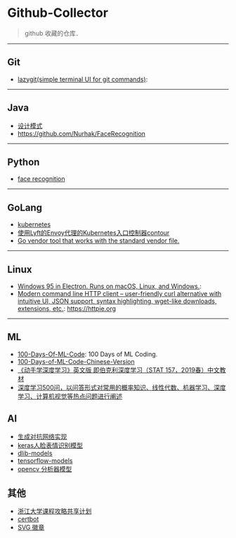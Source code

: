 # Github-Collector
> github 收藏的仓库．

---
## Git
* [lazygit(simple terminal UI for git commands)](https://github.com/jesseduffield/lazygit): 

---
## Java
* [设计模式](https://github.com/OpenSourceDocs/java-design-patterns)
* https://github.com/Nurhak/FaceRecognition

---
## Python
* [face recognition](https://github.com/ageitgey/face_recognition)

---
## GoLang
* [kubernetes](https://github.com/kubernetes/kubernetes)
* [使用Lyft的Envoy代理的Kubernetes入口控制器contour](https://github.com/heptio/contour)
* [Go vendor tool that works with the standard vendor file.](https://github.com/OpenSourceDocs/govendor)

---
## Linux
* [Windows 95 in Electron. Runs on macOS, Linux, and Windows.](https://github.com/felixrieseberg/windows95): 
* [Modern command line HTTP client – user-friendly curl alternative with intuitive UI, JSON support, syntax highlighting, wget-like downloads, extensions, etc.](https://github.com/jakubroztocil/httpie):  https://httpie.org 


---
## ML
* [100-Days-Of-ML-Code](https://github.com/Avik-Jain/100-Days-Of-ML-Code): 100 Days of ML Coding.
* [100-Days-of-ML-Code-Chinese-Version](https://github.com/Avik-Jain/100-Days-of-ML-Code-Chinese-Version)
* [《动手学深度学习》英文版 即伯克利深度学习（STAT 157，2019春）中文教材](https://github.com/OpenSourceDocs/d2l-zh)
* [深度学习500问，以问答形式对常用的概率知识、线性代数、机器学习、深度学习、计算机视觉等热点问题进行阐述](https://github.com/OpenSourceDocs/DeepLearning-500-questions)

## AI
* [生成对抗网络实现](https://github.com/OpenSourceDocs/magenta)
* [keras人脸表情识别模型](https://github.com/OpenSourceDocs/face_classification)
* [dlib-models](https://github.com/OpenSourceDocs/dlib-models)
* [tensorflow-models](https://github.com/OpenSourceDocs/models)
* [opencv 分析器模型](https://github.com/OpenSourceDocs/opencv/tree/master/data)

## 其他
* [浙江大学课程攻略共享计划](https://github.com/OpenSourceDocs/zju-icicles)
* [certbot](https://github.com/OpenSourceDocs/certbot)
* [SVG 徽章](https://shields.io)
